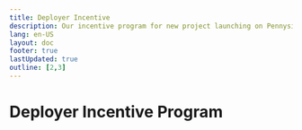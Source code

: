 ```yaml
---
title: Deployer Incentive
description: Our incentive program for new project launching on Pennysia.
lang: en-US
layout: doc
footer: true
lastUpdated: true
outline: [2,3]
---
```


# Deployer Incentive Program
